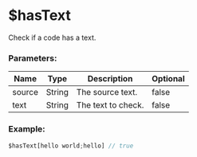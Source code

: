 # $hasText
Check if a code has a text.

### Parameters:
| Name        | Type        | Description                          | Optional |
| ----------- | ----------- | ------------------------------------ | -------- |
| source      | String      | The source text.                     | false    |
| text        | String      | The text to check.                   | false    |

### Example:
```js
$hasText[hello world;hello] // true
```
